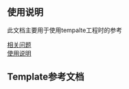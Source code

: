 
## 使用说明

此文档主要用于使用tempalte工程时的参考

[相关问题](./readme.md)  
[使用说明](../README.md)  

## Template参考文档





